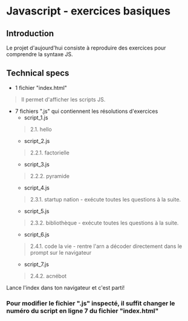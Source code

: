 # Javascript - exercices basiques

## Introduction
Le projet d'aujourd'hui consiste à reproduire des exercices pour comprendre la syntaxe JS.

## Technical specs
* 1 fichier "index.html"
>Il permet d'afficher les scripts JS. 

* 7 fichiers ".js" qui contiennent les résolutions d'exercices
    * script_1.js
    > 2.1. hello
    * script_2.js
    > 2.2.1. factorielle
    * script_3.js
    > 2.2.2. pyramide
    * script_4.js
    > 2.3.1. startup nation - exécute toutes les questions à la suite.
    * script_5.js
    > 2.3.2. bibliothèque - exécute toutes les questions à la suite.
    * script_6.js
    > 2.4.1. code la vie - rentre l'arn a décoder directement dans le prompt sur le navigateur
    * script_7.js
    > 2.4.2. acnébot

Lance l'index dans ton navigateur et c'est parti!

### Pour modifier le fichier ".js" inspecté, il suffit changer le numéro du script en ligne 7 du fichier "index.html"
